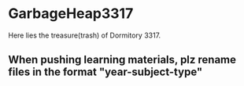 # GarbageHeap3317
Here lies the treasure(trash) of Dormitory 3317.

## When pushing learning materials, plz rename files in the format "year-subject-type"